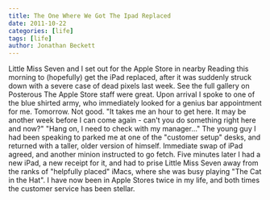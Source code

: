 ```yaml
---
title: The One Where We Got The Ipad Replaced
date: 2011-10-22
categories: [life]
tags: [life]
author: Jonathan Beckett
---
```


Little Miss Seven and I set out for the Apple Store in nearby Reading this morning to (hopefully) get the iPad replaced, after it was suddenly struck down with a severe case of dead pixels last week. See the full gallery on Posterous The Apple Store staff were great. Upon arrival I spoke to one of the blue shirted army, who immediately looked for a genius bar appointment for me. Tomorrow. Not good. "It takes me an hour to get here. It may be another week before I can come again - can't you do something right here and now?" "Hang on, I need to check with my manager..." The young guy I had been speaking to parked me at one of the "customer setup" desks, and returned with a taller, older version of himself. Immediate swap of iPad agreed, and another minion instructed to go fetch. Five minutes later I had a new iPad, a new receipt for it, and had to prise Little Miss Seven away from the ranks of "helpfully placed" iMacs, where she was busy playing "The Cat in the Hat". I have now been in Apple Stores twice in my life, and both times the customer service has been stellar.